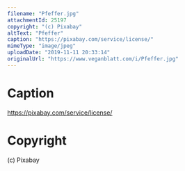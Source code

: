 ```yaml
---
filename: "Pfeffer.jpg"
attachmentId: 25197
copyright: "(c) Pixabay"
altText: "Pfeffer"
caption: "https://pixabay.com/service/license/"
mimeType: "image/jpeg"
uploadDate: "2019-11-11 20:33:14"
originalUrl: "https://www.veganblatt.com/i/Pfeffer.jpg"
---
```


# Caption

https://pixabay.com/service/license/

# Copyright

(c) Pixabay
